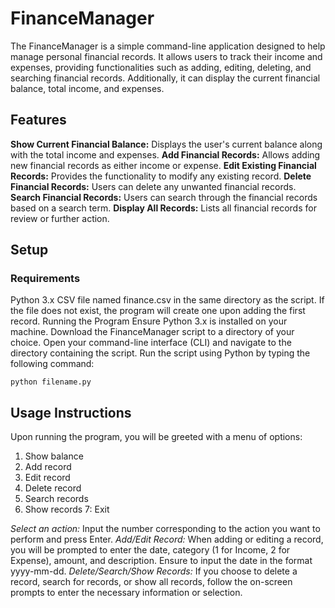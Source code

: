 # FinanceManager

The FinanceManager is a simple command-line application designed to help manage personal financial records. It allows users to track their income and expenses, providing functionalities such as adding, editing, deleting, and searching financial records. Additionally, it can display the current financial balance, total income, and expenses.

## Features

**Show Current Financial Balance:** Displays the user's current balance along with the total income and expenses.
**Add Financial Records:** Allows adding new financial records as either income or expense.
**Edit Existing Financial Records:** Provides the functionality to modify any existing record.
**Delete Financial Records:** Users can delete any unwanted financial records.
**Search Financial Records:** Users can search through the financial records based on a search term.
**Display All Records:** Lists all financial records for review or further action.

## Setup
### Requirements
Python 3.x
CSV file named finance.csv in the same directory as the script. If the file does not exist, the program will create one upon adding the first record.
Running the Program
Ensure Python 3.x is installed on your machine.
Download the FinanceManager script to a directory of your choice.
Open your command-line interface (CLI) and navigate to the directory containing the script.
Run the script using Python by typing the following command:

`python filename.py`

## Usage Instructions
Upon running the program, you will be greeted with a menu of options:

1. Show balance
2. Add record
3. Edit record
4. Delete record
5. Search records
6. Show records
7: Exit

_Select an action:_ Input the number corresponding to the action you want to perform and press Enter.
_Add/Edit Record:_ When adding or editing a record, you will be prompted to enter the date, category (1 for Income, 2 for Expense), amount, and description. Ensure to input the date in the format yyyy-mm-dd.
_Delete/Search/Show Records:_ If you choose to delete a record, search for records, or show all records, follow the on-screen prompts to enter the necessary information or selection.
